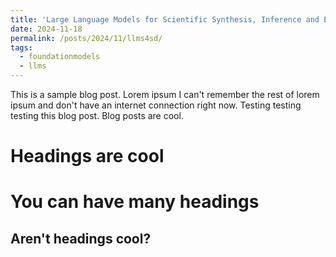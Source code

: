 ```yaml
---
title: 'Large Language Models for Scientific Synthesis, Inference and Explanaition'
date: 2024-11-18
permalink: /posts/2024/11/llms4sd/
tags:
  - foundationmodels
  - llms
---
```


This is a sample blog post. Lorem ipsum I can't remember the rest of lorem ipsum and don't have an internet connection right now. Testing testing testing this blog post. Blog posts are cool.

Headings are cool
======

You can have many headings
======

Aren't headings cool?
------
